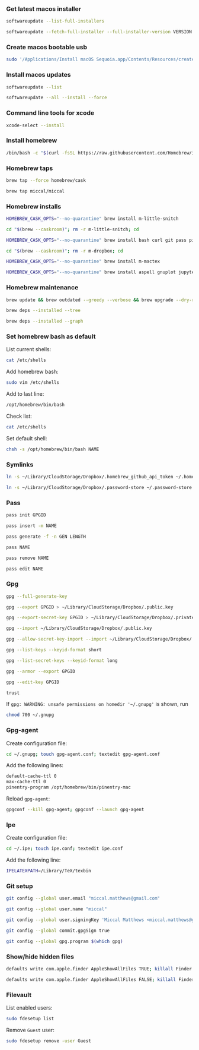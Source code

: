 ### Get latest macos installer
```bash
softwareupdate --list-full-installers
```
```bash
softwareupdate --fetch-full-installer --full-installer-version VERSION
```
### Create macos bootable usb
```bash
sudo '/Applications/Install macOS Sequoia.app/Contents/Resources/createinstallmedia' --volume /Volumes/Untitled --nointeraction
```
### Install macos updates
```bash
softwareupdate --list

softwareupdate --all --install --force
```
### Command line tools for xcode
```bash
xcode-select --install
```
### Install homebrew
```bash
/bin/bash -c "$(curl -fsSL https://raw.githubusercontent.com/Homebrew/install/HEAD/install.sh)"
```
### Homebrew taps
```bash
brew tap --force homebrew/cask

brew tap miccal/miccal
```
### Homebrew installs
```bash
HOMEBREW_CASK_OPTS="--no-quarantine" brew install m-little-snitch

cd "$(brew --caskroom)"; rm -r m-little-snitch; cd

HOMEBREW_CASK_OPTS="--no-quarantine" brew install bash curl git pass pinentry-mac vim m-dropbox m-keepingyouawake m-pearcleaner m-rectangle-pro

cd "$(brew --caskroom)"; rm -r m-dropbox; cd

HOMEBREW_CASK_OPTS="--no-quarantine" brew install m-mactex

HOMEBREW_CASK_OPTS="--no-quarantine" brew install aspell gnuplot jupyterlab mas pdftoipe pwgen rsync transmission-cli m-apparency m-etrecheckpro m-google-chrome m-ipe m-launchcontrol m-leader-key m-libreoffice m-mathpix-snipping-tool m-microsoft-outlook m-microsoft-teams m-mpv m-obs m-omnidisksweeper m-processspy m-proxyman m-sagemath m-sentinel m-suspicious-package m-tex-live-utility m-texshop m-textbuddy m-tor-browser m-z-library m-zoomus
```
### Homebrew maintenance
```bash
brew update && brew outdated --greedy --verbose && brew upgrade --dry-run && brew cleanup -s && rm -r -f "$(brew --cache)"

brew deps --installed --tree

brew deps --installed --graph
```
### Set homebrew bash as default
List current shells:
```bash
cat /etc/shells
```
Add homebrew bash:
```bash
sudo vim /etc/shells
```
Add to last line:
```bash
/opt/homebrew/bin/bash
```
Check list:
```bash
cat /etc/shells
```
Set default shell:
```bash
chsh -s /opt/homebrew/bin/bash NAME
```
### Symlinks
```bash
ln -s ~/Library/CloudStorage/Dropbox/.homebrew_github_api_token ~/.homebrew_github_api_token

ln -s ~/Library/CloudStorage/Dropbox/.password-store ~/.password-store
```
### Pass
```bash
pass init GPGID

pass insert -m NAME

pass generate -f -n GEN LENGTH

pass NAME

pass remove NAME

pass edit NAME
```
### Gpg
```bash
gpg --full-generate-key

gpg --export GPGID > ~/Library/CloudStorage/Dropbox/.public.key

gpg --export-secret-key GPGID > ~/Library/CloudStorage/Dropbox/.private.key

gpg --import ~/Library/CloudStorage/Dropbox/.public.key

gpg --allow-secret-key-import --import ~/Library/CloudStorage/Dropbox/.private.key

gpg --list-keys --keyid-format short

gpg --list-secret-keys --keyid-format long

gpg --armor --export GPGID

gpg --edit-key GPGID

trust
```
If `gpg: WARNING: unsafe permissions on homedir '~/.gnupg'` is shown, run
```bash
chmod 700 ~/.gnupg
```
### Gpg-agent
Create configuration file:
```bash
cd ~/.gnupg; touch gpg-agent.conf; textedit gpg-agent.conf
```
Add the following lines:
```bash
default-cache-ttl 0
max-cache-ttl 0
pinentry-program /opt/homebrew/bin/pinentry-mac
```
Reload `gpg-agent`:
```bash
gpgconf --kill gpg-agent; gpgconf --launch gpg-agent
```
### Ipe
Create configuration file:
```bash
cd ~/.ipe; touch ipe.conf; textedit ipe.conf
```
Add the following line:
```bash
IPELATEXPATH=/Library/TeX/texbin
```
### Git setup
```bash
git config --global user.email "miccal.matthews@gmail.com"

git config --global user.name "miccal"

git config --global user.signingKey 'Miccal Matthews <miccal.matthews@gmail.com>'

git config --global commit.gpgSign true

git config --global gpg.program $(which gpg)
```
### Show/hide hidden files
```bash
defaults write com.apple.finder AppleShowAllFiles TRUE; killall Finder

defaults write com.apple.finder AppleShowAllFiles FALSE; killall Finder
```
### Filevault
List enabled users:
```bash
sudo fdesetup list
```
Remove `Guest` user:
```bash
sudo fdesetup remove -user Guest
```
